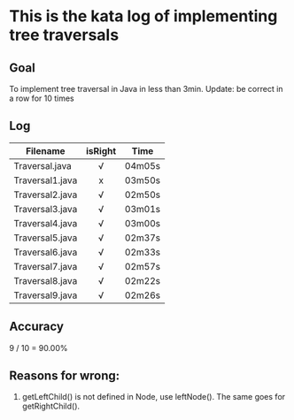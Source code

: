 # This is the kata log of implementing tree traversals 

## Goal
To implement tree traversal in Java in less than 3min.
Update: be correct in a row for 10 times

## Log

| Filename           | isRight    | Time |
| ------------------ |:----------:|:----:|
| Traversal.java     |√           |04m05s|
| Traversal1.java    |x           |03m50s|
| Traversal2.java    |√           |02m50s|
| Traversal3.java    |√           |03m01s|
| Traversal4.java    |√           |03m00s|
| Traversal5.java    |√           |02m37s|
| Traversal6.java    |√           |02m33s|
| Traversal7.java    |√           |02m57s|
| Traversal8.java    |√           |02m22s|
| Traversal9.java    |√           |02m26s|

## Accuracy
9 / 10 = 90.00%

## Reasons for wrong:
1. getLeftChild() is not defined in Node, use leftNode(). The same goes for getRightChild().
